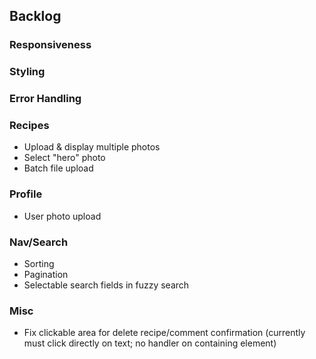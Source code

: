 ## Backlog

### Responsiveness

### Styling

### Error Handling

### Recipes
- Upload & display multiple photos
- Select "hero" photo 
- Batch file upload

### Profile
- User photo upload

### Nav/Search
- Sorting
- Pagination
- Selectable search fields in fuzzy search

### Misc
- Fix clickable area for delete recipe/comment confirmation (currently must click directly on text; no handler on containing element)